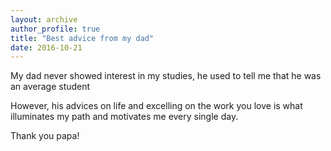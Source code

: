```yaml
---
layout: archive
author_profile: true
title: "Best advice from my dad"
date: 2016-10-21
---
```

<p>My dad never showed interest in my studies, he used to tell me that he was an average student</p>
<p>However, his advices on life and excelling on the work you love is what illuminates my path and motivates me every single day.</p>
<p>Thank you papa!</p>